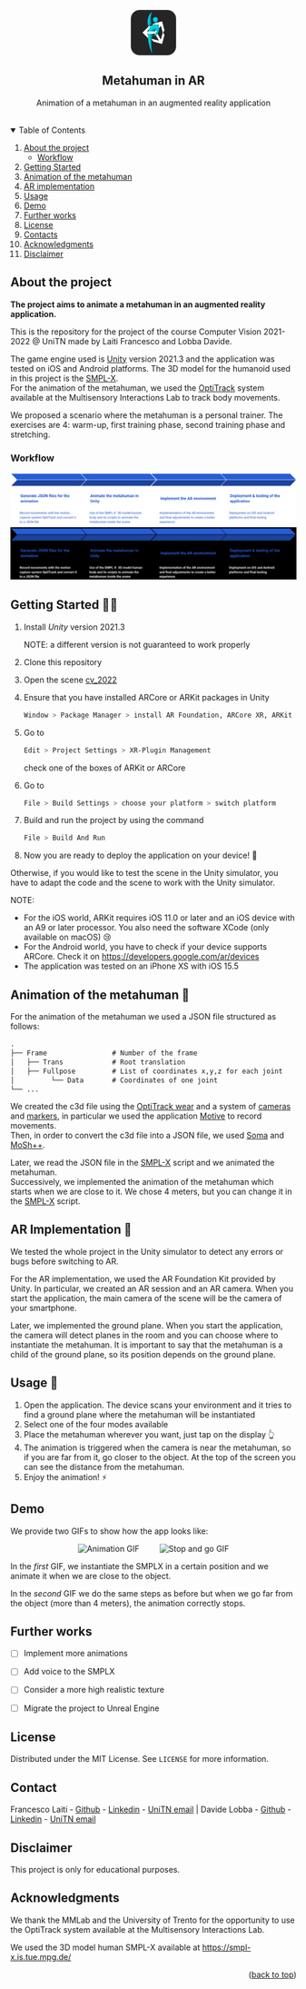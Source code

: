 <div id="top"></div>

<!-- PROJECT LOGO -->
<br />
<div align="center">
    <img src="images/icon.png" alt="Logo" width="80" height="80">

  <h2 align="center">Metahuman in AR</h2>

  <p align="center">
    Animation of a metahuman in an augmented reality application
    <br>
    <br>
  </p>
</div>



<!-- TABLE OF CONTENTS -->
<details open>
  <summary>Table of Contents</summary>
  <ol>
    <li>
      <a href="#about-the-project">About the project</a>
      <ul>
        <li><a href="#workflow">Workflow</a></li>
      </ul>
    </li>
    <li><a href="#getting-started-man_technologist">Getting Started</a></li>
    <li><a href="#animation-of-the-metahuman-man_dancing">Animation of the metahuman</a></li>
    <li><a href="#ar-implementation-goggles">AR implementation</a></li>
    <li><a href="#usage-iphone">Usage</a></li>
    <li><a href="#demo">Demo</a></li>
    <li><a href="#further-works">Further works</a></li>
    <li><a href="#license">License</a></li>
    <li><a href="#contact">Contacts</a></li>
    <li><a href="#acknowledgments">Acknowledgments</a></li>
    <li><a href="#disclaimer">Disclaimer</a></li>
  </ol>
</details>

<!-- ABOUT THE PROJECT -->
## About the project

**The project aims to animate a metahuman in an augmented reality application.**

This is the repository for the project of the course Computer Vision 2021-2022 @ UniTN  made by Laiti Francesco and Lobba Davide.

The game engine used is [Unity](https://unity.com) version 2021.3 and the application was tested on iOS and Android platforms.
The 3D model for the humanoid used in this project is the [SMPL-X](https://smpl-x.is.tue.mpg.de/).\
For the animation of the metahuman, we used the [OptiTrack](https://optitrack.com/) system available at the Multisensory Interactions Lab to track body movements. 

We proposed a scenario where the metahuman is a personal trainer. The exercises are 4: warm-up, first training phase, second training phase and stretching.
<!-- WORKFLOW -->
### Workflow

![Workflow](images/workflow_light.png#gh-light-mode-only)
![Workflow](images/workflow_dark.png#gh-dark-mode-only)


<!-- GETTING STARTED -->
## Getting Started :man_technologist:

1. Install *Unity* version 2021.3 
   
   NOTE: a different version is not guaranteed to work properly
2. Clone this repository
3. Open the scene [cv_2022](Assets/Scene/cv_2022.unity)
4. Ensure that you have installed ARCore or ARKit packages in Unity
   ```sh
   Window > Package Manager > install AR Foundation, ARCore XR, ARKit XR
   ```
5. Go to 
    ```sh
    Edit > Project Settings > XR-Plugin Management
    ```
    check one of the boxes of ARKit or ARCore
6. Go to 
    ```sh
    File > Build Settings > choose your platform > switch platform
    ```
7.  Build and run the project by using the command 
    ```sh
    File > Build And Run
    ```
8.  Now you are ready to deploy the application on your device! :rocket:

Otherwise, if you would like to test the scene in the Unity simulator, you have to adapt the code and the scene to work with the Unity simulator. 

NOTE: 
- For the iOS world, ARKit requires iOS 11.0 or later and an iOS device with an A9 or later processor. You also need the software XCode (only available on macOS) :cry:
- For the Android world, you have to check if your device supports ARCore. Check it on https://developers.google.com/ar/devices
- The application was tested on an iPhone XS with iOS 15.5


<!-- ANIMATE THE METAHUMAN-->
## Animation of the metahuman :man_dancing:

For the animation of the metahuman we used a JSON file structured as follows:
```
.
├── Frame                # Number of the frame
│   ├── Trans            # Root translation
│   ├── Fullpose         # List of coordinates x,y,z for each joint
│         └── Data       # Coordinates of one joint
└── ...
```

We created the c3d file using the [OptiTrack wear](https://optitrack.com/accessories/wear/) and a system of [cameras](https://optitrack.com/cameras/) and [markers](https://optitrack.com/accessories/markers/), in particular we used the application [Motive](https://optitrack.com/software/motive/) to record movements.\
Then, in order to convert the c3d file into a JSON file, we used [Soma](https://github.com/nghorbani/soma) and [MoSh++](https://github.com/nghorbani/moshpp).

Later, we read the JSON file in the [SMPL-X](Assets/Scripts/SMPLX/SMPLX.cs) script and we animated the metahuman.\
Successively, we implemented the animation of the metahuman which starts when we are close to it. We chose 4 meters, but you can change it in the [SMPL-X](Assets/Scripts/SMPLX/SMPLX.cs) script.



<!-- AR IMPLEMENTATION -->
## AR Implementation :goggles:
We tested the whole project in the Unity simulator to detect any errors or bugs before switching to AR.

For the AR implementation, we used the AR Foundation Kit provided by Unity. In particular, we created an AR session and an AR camera. When you start the application, the main camera of the scene will be the camera of your smartphone.

Later, we implemented the ground plane. When you start the application, the camera will detect planes in the room and you can choose where to instantiate the metahuman. It is important to say that the metahuman is a child of the ground plane, so its position depends on the ground plane.



<!-- USAGE EXAMPLES -->
## Usage :iphone:

1. Open the application. The device scans your environment and it tries to find a ground plane where the metahuman will be instantiated
2. Select one of the four modes available
3. Place the metahuman wherever you want, just tap on the display :point_up_2:
4. The animation is triggered when the camera is near the metahuman, so if you are far from it, go closer to the object. At the top of the screen you can see the distance from the metahuman.
5. Enjoy the animation! :zap:


<!-- DEMO -->
## Demo
We provide two GIFs to show how the app looks like:
<p align="center">
  <img alt="Animation GIF" src="images/animation.gif" width="45%">
&nbsp; &nbsp; &nbsp; &nbsp;
  <img alt="Stop and go GIF" src="images/stop-and-go.gif" width="45%">
</p>

In the *first* GIF, we instantiate the SMPLX in a certain position and we animate it when we are close to the object.

In the *second* GIF we do the same steps as before but when we go far from the object (more than 4 meters), the animation correctly stops.

<!-- CONCLUSIONS -->
## Further works
- [ ] Implement more animations
- [ ] Add voice to the SMPLX
- [ ] Consider a more high realistic texture
- [ ] Migrate the project to Unreal Engine


<!-- LICENSE -->
## License

Distributed under the MIT License. See `LICENSE` for more information.

<!-- CONTACT -->
## Contact

Francesco Laiti - [Github](https://github.com/laitifranz/) - [Linkedin](https://www.linkedin.com/in/francesco-laiti/) - [UniTN email](mailto:francesco.laiti@studenti.unitn.it) | Davide Lobba - [Github](https://github.com/davidelobba/) - [Linkedin](https://www.linkedin.com/in/davide-lobba-659739185) - [UniTN email](mailto:davide.lobba@studenti.unitn.it)

## Disclaimer

This project is only for educational purposes.

## Acknowledgments

We thank the MMLab and the University of Trento for the opportunity to use the OptiTrack system available at the Multisensory Interactions Lab.

We used the 3D model human SMPL-X available at https://smpl-x.is.tue.mpg.de/


<p align="right">(<a href="#top">back to top</a>)</p>

